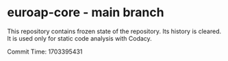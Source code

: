 # euroap-core - main branch

This repository contains frozen state of the repository.
Its history is cleared. It is used only for static code
analysis with Codacy.

Commit Time: 1703395431